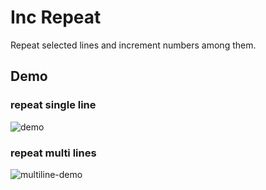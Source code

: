 # Inc Repeat

Repeat selected lines and increment numbers among them.

## Demo

### repeat single line

![demo](https://i.imgur.com/zb7Y1rF.gif)

### repeat multi lines

![multiline-demo](https://i.imgur.com/ao0rxOM.gif)
